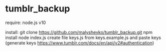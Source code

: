 # tumblr_backup

require: node.js v10

install: 
git clone https://github.com/malyshevko/tumblr_backup.git
npm install
node index.js
create file keys.js from keys.example.js and paste keys (generate keys https://www.tumblr.com/docs/en/api/v2#authentication)